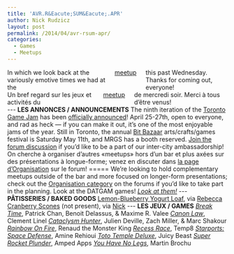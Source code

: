 ```yaml
---
title: 'AVR.R&Eacute;SUM&Eacute;.APR'
author: Nick Rudzicz
layout: post
permalink: /2014/04/avr-rsum-apr/
categories:
  - Games
  - Meetups
---
```

<div class="large-6 columns ">
In which we look back at the variously emotive times we had at the <a href="{{ site.baseurl }}/2014/03/meetup-apr-2-avr/">meetup</a> this past Wednesday.
Thanks for coming out, everyone!
</div><div class="large-6 columns ">
Un bref regard sur les jeux et activit&eacute;s du <a href="{{ site.baseurl }}/2014/03/meetup-apr-2-avr/">meetup</a> de mercredi soir.
Merci &agrave; tous d&#8217;&ecirc;tre venus!
 &nbsp;
</div>
---
<strong>LES ANNONCES / ANNOUNCEMENTS</strong>
The ninth iteration of the <a href="http://www.tojam.ca/home/default.asp">Toronto Game Jam</a> has been <a href="https://twitter.com/torontogamejam/status/452107460879216640">officially announced</a>! April 25-27th, open to everyone, and rad as heck &#8212; if you can make it out, it&#8217;s one of the most enjoyable jams of the year.
Still in Toronto, the annual <a href="https://bentomiso.com/bit-bazaar-spring-fair-2014">Bit Bazaar</a> arts/crafts/games festival is Saturday May 11th, and MRGS has a booth reserved. <a href="http://forum.mrgs.ca/t/toronto-comics-arts-festival-bit-bazaar-montreal-embassy/78">Join the forum discussion</a> if you&#8217;d like to be a part of our inter-city ambassadorship!
On cherche &agrave; organiser d&#8217;autres &laquo;meetups&raquo; hors d&#8217;un bar et plus ax&eacute;es sur des pr&eacute;sentations &agrave; longue-forme; venez en discuter dans <a href="http://forum.mrgs.ca/category/organization">la page d&#8217;Organisation</a> sur le forum!
 =====
 We&#8217;re looking to hold complementary meetups outside of the bar and more focused on longer-form presentations; check out the <a href="http://forum.mrgs.ca/category/organization">Organisation category</a> on the forums if you&#8217;d like to take part in the planning.
Look at the DATGAM games! <em><a href="http://forum.mrgs.ca/t/datgam-ix-march-2014/64">Look at them!</a></em>
---
<strong>P&Acirc;TISSERIES / BAKED GOODS</strong>
<a href="http://sweetpeaskitchen.com/2011/05/lemon-blueberry-yogurt-loaf/">Lemon-Blueberry Yogurt Loaf</a>, via <a href="http://loudcat.net/">Rebecca</a>
 <a href="https://docs.google.com/document/d/1JQplk_UlM_djfex6-gB7euzld1TJlO7UW8-ETfT9NWE/edit">Cranberry Scones</a> (not present), via <a href="http://twitter.com/newton64">Nick</a>
---
<strong>LES JEUX / GAMES</strong>
<em><a href="https://github.com/Benbow/BreakTimeGame">Break Time</a></em>, Patrick Chan, Benoit Delassus, &#038; Maxime R. Valee
 <em><a href="http://canonlaw.wecomefrommars.net/">Canon Law</a></em>, Clement Linel
 <em><a href="http://debuggingworld.wordpress.com/2014/04/05/cataclysm-hunter-my-dawson-college-pre-jam-game/">Cataclysm Hunter</a></em>, Julien Deville, Zach Miller, &#038; Marc Shakour
 <em><a href="https://dl.dropboxusercontent.com/u/26941419/Rainbow%20on%20Fire.zip">Rainbow On Fire</a></em>, Renaud the Monster King
 <em><a href="http://www.indiedb.com/games/recess-race/">Recess Race</a></em>, Temp8
 <em><a href="http://www.franticsoftware.com/spacedefense/">Starports: Space Defense</a></em>, Amine Rehioui
 <em><a href="http://tototemple.com/">Toto Temple Deluxe</a></em>, Juicy Beast
 <em><a href="https://twitter.com/ArukariArcade">Super Rocket Plunder</a></em>, Amped Apps
 <em><a href="http://nagnazul.com/yhnl.html">You Have No Legs</a></em>, Martin Brochu
 &nbsp;
 &nbsp;
